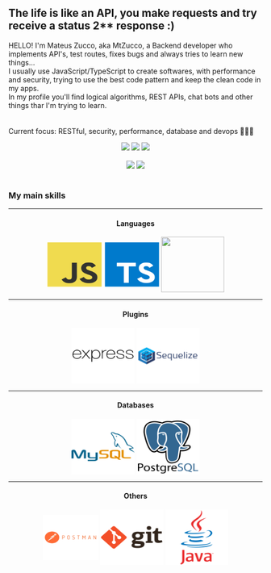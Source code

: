 ## The life is like an API, you make requests and try receive a status 2** response :)
HELLO! I'm Mateus Zucco, aka MtZucco, a Backend developer who implements API's, test routes, fixes bugs and always tries to learn new things...
<br>
I usually use JavaScript/TypeScript to create softwares, with performance and security, trying to use the best code pattern and keep the clean code in my apps.
<br>
In my profile you'll find logical algorithms, REST APIs, chat bots and other things thar I'm trying to learn.
<br>
<br>
<br>
Current focus: RESTful, security, performance, database and devops 🚀🚀🚀
<br>
<div align="center">
  <a href="https://www.linkedin.com/in/mateus-zucco-4878361b7/" target="_blank"><img src="https://img.shields.io/badge/-LinkedIn-blue?style=flat&logo=Linkedin&logoColor=white&link=" target="_blank"></a>
   <a href="mailto:zucco.developer@gmail.com" target="_blank"><img src="https://img.shields.io/badge/-Gmail-c14438?style=flat&logo=Gmail&logoColor=white&link=" target="_blank"></a>
   <a href="https://www.instagram.com/mtzucco/" target="_blank"><img src="https://img.shields.io/badge/-Instagram-C13584?style=flat&labelColor=C13584&logo=instagram&logoColor=white&link=" target="_blank"></a>
</div>
 
 <br>
 
<div align="center">
  <img src="https://github-readme-stats.vercel.app/api/top-langs/?username=MateusZucco&layout=donut-vertical&langs_count=4&theme=dark"/>
  <img src="[(https://github-readme-stats.vercel.app/api/wakatime?username=MateusZucco)](https://github.com/anuraghazra/github-readme-stats)"/>
</div>

<br>
 
### My main skills
<hr>
<div style="display: inline_block" align="center">
  <h4>Languages</h4>
  <img align="center"  height="90" width="110" src="https://raw.githubusercontent.com/devicons/devicon/master/icons/javascript/javascript-original.svg">
  <img align="center"  height="90" width="110" src="https://raw.githubusercontent.com/devicons/devicon/master/icons/typescript/typescript-original.svg">
  <img align="center" height="110" width="125" src="https://cdn.jsdelivr.net/gh/devicons/devicon/icons/nodejs/nodejs-original-wordmark.svg">
  <hr>
  <h4>Plugins</h4>
  <img align="center" height="110" width="125" src="https://raw.githubusercontent.com/devicons/devicon/master/icons/express/express-original-wordmark.svg">
  <img align="center" height="110" width="125" src="https://raw.githubusercontent.com/devicons/devicon/master/icons/sequelize/sequelize-original-wordmark.svg">
  <hr>
  <h4>Databases</h4>
  <img align="center" height="110" width="125" src="https://raw.githubusercontent.com/devicons/devicon/master/icons/mysql/mysql-original-wordmark.svg">
  <img align="center" height="110" width="125" src="https://raw.githubusercontent.com/devicons/devicon/master/icons/postgresql/postgresql-original-wordmark.svg">
  <hr>
  <h4>Others</h4>
  <img align="center" height="90" width="110" src="https://raw.githubusercontent.com/devicons/devicon/master/icons/postman/postman-original-wordmark.svg">
  <img align="center" height="110" width="125" src="https://raw.githubusercontent.com/devicons/devicon/master/icons/git/git-original-wordmark.svg">
  <img align="center" height="110" width="125" src="https://raw.githubusercontent.com/devicons/devicon/master/icons/java/java-original-wordmark.svg">
</div>
  
<br>
